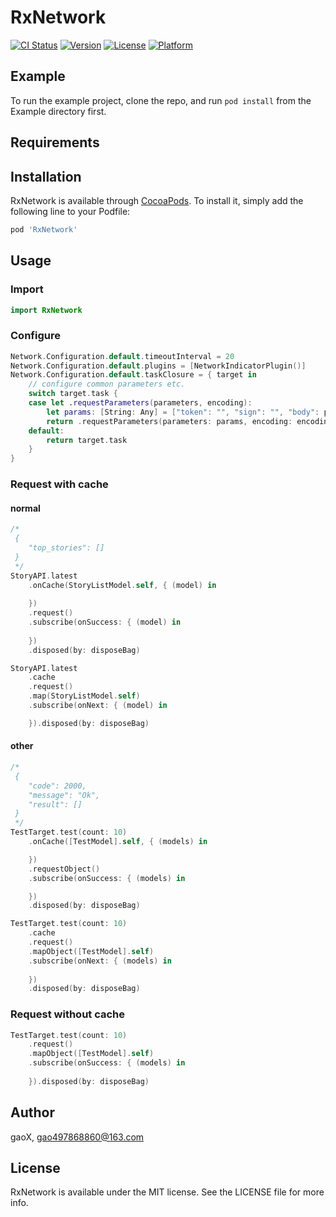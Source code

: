 # RxNetwork

[![CI Status](http://img.shields.io/travis/G-Xi0N/RxNetwork.svg?style=flat)](https://travis-ci.org/G-Xi0N/RxNetwork)
[![Version](https://img.shields.io/cocoapods/v/RxNetwork.svg?style=flat)](http://cocoapods.org/pods/RxNetwork)
[![License](https://img.shields.io/cocoapods/l/RxNetwork.svg?style=flat)](http://cocoapods.org/pods/RxNetwork)
[![Platform](https://img.shields.io/cocoapods/p/RxNetwork.svg?style=flat)](http://cocoapods.org/pods/RxNetwork)

## Example

To run the example project, clone the repo, and run `pod install` from the Example directory first.

## Requirements

## Installation

RxNetwork is available through [CocoaPods](http://cocoapods.org). To install
it, simply add the following line to your Podfile:

```ruby
pod 'RxNetwork'
```

## Usage

### Import

``` swift
import RxNetwork
```

### Configure

```swift
Network.Configuration.default.timeoutInterval = 20
Network.Configuration.default.plugins = [NetworkIndicatorPlugin()]
Network.Configuration.default.taskClosure = { target in
    // configure common parameters etc.
    switch target.task {
    case let .requestParameters(parameters, encoding):
        let params: [String: Any] = ["token": "", "sign": "", "body": parameters]
        return .requestParameters(parameters: params, encoding: encoding)
    default:
        return target.task
    }
}
```

### Request with cache

#### normal

```swift
/*
 {
    "top_stories": []
 }
 */
StoryAPI.latest
    .onCache(StoryListModel.self, { (model) in
        
    })
    .request()
    .subscribe(onSuccess: { (model) in
        
    })
    .disposed(by: disposeBag)

StoryAPI.latest
    .cache
    .request()
    .map(StoryListModel.self)
    .subscribe(onNext: { (model) in

    }).disposed(by: disposeBag)
```

#### other

```swift
/*
 {
    "code": 2000,
    "message": "Ok",
    "result": []
 }
 */
TestTarget.test(count: 10)
    .onCache([TestModel].self, { (models) in

    })
    .requestObject()
    .subscribe(onSuccess: { (models) in

    })
    .disposed(by: disposeBag)

TestTarget.test(count: 10)
    .cache
    .request()
    .mapObject([TestModel].self)
    .subscribe(onNext: { (models) in
        
    })
    .disposed(by: disposeBag)
```

### Request without cache

```swift
TestTarget.test(count: 10)
    .request()
    .mapObject([TestModel].self)
    .subscribe(onSuccess: { (models) in
        
    }).disposed(by: disposeBag)
```

## Author

gaoX, gao497868860@163.com

## License

RxNetwork is available under the MIT license. See the LICENSE file for more info.
